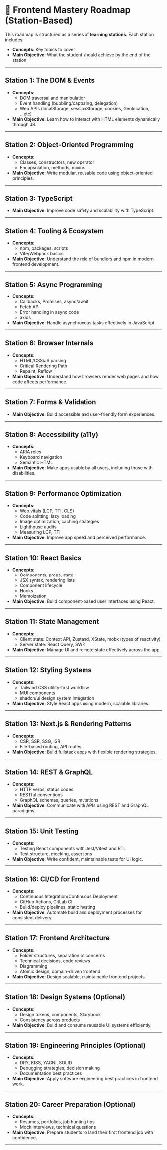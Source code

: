 # 🧭 Frontend Mastery Roadmap (Station-Based)

This roadmap is structured as a series of **learning stations**. Each station includes:

- **Concepts**: Key topics to cover
- **Main Objective**: What the student should achieve by the end of the station

---

## Station 1: The DOM & Events

- **Concepts**:
  - DOM traversal and manipulation
  - Event handling (bubbling/capturing, delegation)
  - Web APIs (localStorage, sessionStorage, cookies, Geolocation, ...etc)
- **Main Objective**: Learn how to interact with HTML elements dynamically through JS.

---

## Station 2: Object-Oriented Programming

- **Concepts**:
  - Classes, constructors, new operator
  - Encapsulation, methods, mixins
- **Main Objective**: Write modular, reusable code using object-oriented principles.

---

## Station 3: TypeScript

- **Main Objective**: Improve code safety and scalability with TypeScript.

---

## Station 4: Tooling & Ecosystem

- **Concepts**:
  - npm, packages, scripts
  - Vite/Webpack basics
- **Main Objective**: Understand the role of bundlers and npm in modern frontend development.

---

## Station 5: Async Programming

- **Concepts**:
  - Callbacks, Promises, async/await
  - Fetch API
  - Error handling in async code
  - axios
- **Main Objective**: Handle asynchronous tasks effectively in JavaScript.

---

## Station 6: Browser Internals

- **Concepts**:
  - HTML/CSS/JS parsing
  - Critical Rendering Path
  - Repaint, Reflow
- **Main Objective**: Understand how browsers render web pages and how code affects performance.

---

## Station 7: Forms & Validation

- **Main Objective**: Build accessible and user-friendly form experiences.

---

## Station 8: Accessibility (a11y)

- **Concepts**:
  - ARIA roles
  - Keyboard navigation
  - Semantic HTML
- **Main Objective**: Make apps usable by all users, including those with disabilities.

---

## Station 9: Performance Optimization

- **Concepts**:
  - Web vitals (LCP, TTI, CLS)
  - Code splitting, lazy loading
  - Image optimization, caching strategies
  - Lighthouse audits
  - Measuring LCP, TTI
- **Main Objective**: Improve app speed and perceived performance.

---

## Station 10: React Basics

- **Concepts**:
  - Components, props, state
  - JSX syntax, rendering lists
  - Component lifecycle
  - Hooks
  - Memoization
- **Main Objective**: Build component-based user interfaces using React.

---

## Station 11: State Management

- **Concepts**:
  - Client state: Context API, Zustand, XState, mobx (types of reactivity)
  - Server state: React Query, SWR
- **Main Objective**: Manage UI and remote state effectively across the app.

---

## Station 12: Styling Systems

- **Concepts**:
  - Tailwind CSS utility-first workflow
  - MUI components
  - shadcn/ui design system integration
- **Main Objective**: Style React apps using modern, scalable libraries.

---

## Station 13: Next.js & Rendering Patterns

- **Concepts**:
  - CSR, SSR, SSG, ISR
  - File-based routing, API routes
- **Main Objective**: Build fullstack apps with flexible rendering strategies.

---

## Station 14: REST & GraphQL

- **Concepts**:
  - HTTP verbs, status codes
  - RESTful conventions
  - GraphQL schemas, queries, mutations
- **Main Objective**: Communicate with APIs using REST and GraphQL paradigms.

---

## Station 15: Unit Testing

- **Concepts**:
  - Testing React components with Jest/Vitest and RTL
  - Test structure, mocking, assertions
- **Main Objective**: Write confident, maintainable tests for UI logic.

---

## Station 16: CI/CD for Frontend

- **Concepts**:
  - Continuous Integration/Continuous Deployment
  - GitHub Actions, GitLab CI
  - Build/deploy pipelines, static hosting
- **Main Objective**: Automate build and deployment processes for consistent delivery.

---

## Station 17: Frontend Architecture

- **Concepts**:
  - Folder structures, separation of concerns
  - Technical decisions, code reviews
  - Diagramming
  - Atomic design, domain-driven frontend
- **Main Objective**: Design scalable, maintainable frontend projects.

---

## Station 18: Design Systems (Optional)

- **Concepts**:
  - Design tokens, components, Storybook
  - Consistency across products
- **Main Objective**: Build and consume reusable UI systems efficiently.

---

## Station 19: Engineering Principles (Optional)

- **Concepts**:
  - DRY, KISS, YAGNI, SOLID
  - Debugging strategies, decision making
  - Documentation best practices
- **Main Objective**: Apply software engineering best practices in frontend work.

---

## Station 20: Career Preparation (Optional)

- **Concepts**:
  - Resumes, portfolios, job hunting tips
  - Mock interviews, technical questions
- **Main Objective**: Prepare students to land their first frontend job with confidence.

---

